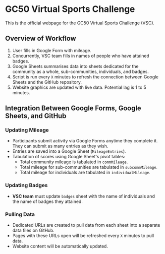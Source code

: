 # GC50 Virtual Sports Challenge
This is the official webpage for the GC50 Virtual Sports Challenge (VSC).

## Overview of Workflow
1. User fills in Google Form with mileage.
2. Concurrently, VSC team fills in names of people who have attained badges.
2. Google Sheets summarises data into sheets dedicated for the community as a whole, sub-communities, individuals, and badges.
3. Script is run every `X` minutes to refresh the connection between Google Sheets and the GitHub repository.
4. Website graphics are updated with live data. Potential lag is 1 to 5 minutes.

## Integration Between Google Forms, Google Sheets, and GitHub

### Updating Mileage
* Participants submit activity via Google Forms anytime they complete it. They can submit as many entries as they wish.
* Entries are saved into a Google Sheet (`MileageEntries`).
* Tabulation of scores using Google Sheet's pivot tables:
    * Total community mileage is tabulated in `commMileage`.
    * Total mileage for sub-communities are tabulated in `subcommMileage`.
    * Total mileage for individuals are tabulated in `individualMileage`.

### Updating Badges
* **VSC team** must update `badges` sheet with the name of individuals and the name of badges they attained.

### Pulling Data
* Dedicated URLs are created to pull data from each sheet into a separate data files on GitHub.
* Pages with these URLs open will be refreshed every `X` minutes to pull data.
* Website content will be automatically updated.